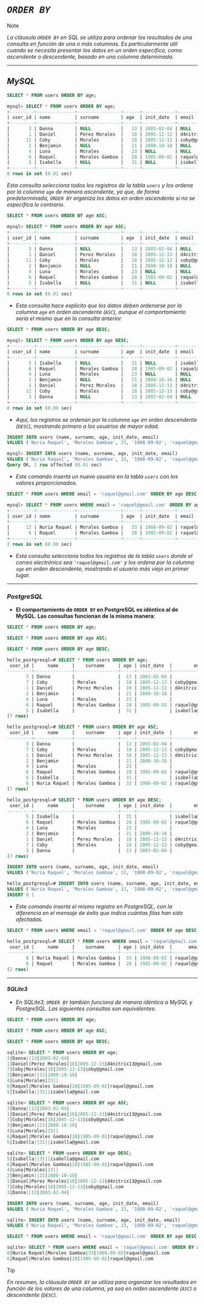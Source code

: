 <!-- Autor: Daniel Benjamin Perez Morales -->
<!-- GitHub: https://github.com/D4nitrix13 -->
<!-- GitLab: https://gitlab.com/D4nitrix13 -->
<!-- Correo electrónico: danielperezdev@proton.me -->

# ***`ORDER BY`***

> [!NOTE]
> *La cláusula `ORDER BY` en SQL se utiliza para ordenar los resultados de una consulta en función de una o más columnas. Es particularmente útil cuando se necesita presentar los datos en un orden específico, como ascendente o descendente, basado en una columna determinada.*

---

## ***MySQL***

```sql
SELECT * FROM users ORDER BY age;
```

```sql
mysql> SELECT * FROM users ORDER BY age;
+---------+--------------+----------------+------+------------+----------------------+
| user_id | name         | surname        | age  | init_date  | email                |
+---------+--------------+----------------+------+------------+----------------------+
|       3 | Danna        | NULL           |   13 | 2003-02-04 | NULL                 |
|       1 | Daniel       | Perez Morales  |   18 | 2005-12-13 | d4nitrix13@gmail.com |
|      11 | Coby         | Morales        |   18 | 2005-12-13 | coby@gmail.com       |
|       2 | Benjamin     | NULL           |   21 | 2000-10-18 | NULL                 |
|       4 | Luna         | Morales        |   23 | NULL       | NULL                 |
|       6 | Raquel       | Morales Gamboa |   28 | 1985-09-02 | raquel@gmail.com     |
|       5 | Isabella     | NULL           |   31 | NULL       | isabella@gmail.com   |
+---------+--------------+----------------+------+------------+----------------------+
8 rows in set (0.01 sec)
```

*Esta consulta selecciona todos los registros de la tabla `users` y los ordena por la columna `age` de manera ascendente, ya que, de forma predeterminada, `ORDER BY` organiza los datos en orden ascendente si no se especifica lo contrario.*

```sql
SELECT * FROM users ORDER BY age ASC;
```

```sql
mysql> SELECT * FROM users ORDER BY age ASC;
+---------+--------------+----------------+------+------------+----------------------+
| user_id | name         | surname        | age  | init_date  | email                |
+---------+--------------+----------------+------+------------+----------------------+
|       3 | Danna        | NULL           |   13 | 2003-02-04 | NULL                 |
|       1 | Daniel       | Perez Morales  |   18 | 2005-12-13 | d4nitrix13@gmail.com |
|      11 | Coby         | Morales        |   18 | 2005-12-13 | coby@gmail.com       |
|       2 | Benjamin     | NULL           |   21 | 2000-10-18 | NULL                 |
|       4 | Luna         | Morales        |   23 | NULL       | NULL                 |
|       6 | Raquel       | Morales Gamboa |   28 | 1985-09-02 | raquel@gmail.com     |
|       5 | Isabella     | NULL           |   31 | NULL       | isabella@gmail.com   |
+---------+--------------+----------------+------+------------+----------------------+
8 rows in set (0.01 sec)
```

- *Esta consulta hace explícito que los datos deben ordenarse por la columna `age` en orden ascendente (`ASC`), aunque el comportamiento sería el mismo que en la consulta anterior.*

```sql
SELECT * FROM users ORDER BY age DESC;
```

```sql
mysql> SELECT * FROM users ORDER BY age DESC;
+---------+--------------+----------------+------+------------+----------------------+
| user_id | name         | surname        | age  | init_date  | email                |
+---------+--------------+----------------+------+------------+----------------------+
|       5 | Isabella     | NULL           |   31 | NULL       | isabella@gmail.com   |
|       6 | Raquel       | Morales Gamboa |   28 | 1985-09-02 | raquel@gmail.com     |
|       4 | Luna         | Morales        |   23 | NULL       | NULL                 |
|       2 | Benjamin     | NULL           |   21 | 2000-10-18 | NULL                 |
|       1 | Daniel       | Perez Morales  |   18 | 2005-12-13 | d4nitrix13@gmail.com |
|      11 | Coby         | Morales        |   18 | 2005-12-13 | coby@gmail.com       |
|       3 | Danna        | NULL           |   13 | 2003-02-04 | NULL                 |
+---------+--------------+----------------+------+------------+----------------------+
8 rows in set (0.00 sec)
```

- *Aquí, los registros se ordenan por la columna `age` en orden descendente (`DESC`), mostrando primero a los usuarios de mayor edad.*

```sql
INSERT INTO users (name, surname, age, init_date, email) 
VALUES ('Nuria Raquel', 'Morales Gamboa', 33, '1988-09-02', 'raquel@gmail.com');
```

```sql
mysql> INSERT INTO users (name, surname, age, init_date, email) 
VALUES ('Nuria Raquel', 'Morales Gamboa', 33, '1988-09-02', 'raquel@gmail.com');
Query OK, 1 row affected (0.01 sec)
```

- *Este comando inserta un nuevo usuario en la tabla `users` con los valores proporcionados.*

```sql
SELECT * FROM users WHERE email = 'raquel@gmail.com' ORDER BY age DESC;
```

```sql
mysql> SELECT * FROM users WHERE email = 'raquel@gmail.com' ORDER BY age DESC;
+---------+--------------+----------------+------+------------+------------------+
| user_id | name         | surname        | age  | init_date  | email            |
+---------+--------------+----------------+------+------------+------------------+
|      12 | Nuria Raquel | Morales Gamboa |   33 | 1988-09-02 | raquel@gmail.com |
|       6 | Raquel       | Morales Gamboa |   28 | 1985-09-02 | raquel@gmail.com |
+---------+--------------+----------------+------+------------+------------------+
2 rows in set (0.00 sec)
```

- *Esta consulta selecciona todos los registros de la tabla `users` donde el correo electrónico sea `'raquel@gmail.com'` y los ordena por la columna `age` en orden descendente, mostrando el usuario más viejo en primer lugar.*

---

### ***PostgreSQL***

- **El comportamiento de `ORDER BY` en PostgreSQL es idéntico al de MySQL. Las consultas funcionan de la misma manera:**

```sql
SELECT * FROM users ORDER BY age;
```

```sql
SELECT * FROM users ORDER BY age ASC;
```

```sql
SELECT * FROM users ORDER BY age DESC;
```

```sql
hello_postgresql=# SELECT * FROM users ORDER BY age;
 user_id |     name     |    surname     | age | init_date  |        email
---------+--------------+----------------+-----+------------+----------------------
       3 | Danna        |                |  13 | 2003-02-04 |
       7 | Coby         | Morales        |  18 | 2005-12-13 | coby@gmail.com
       1 | Daniel       | Perez Morales  |  18 | 2005-12-13 | d4nitrix13@gmail.com
       2 | Benjamin     |                |  21 | 2000-10-18 |
       4 | Luna         | Morales        |  23 |            |
       6 | Raquel       | Morales Gamboa |  28 | 1985-09-02 | raquel@gmail.com
       5 | Isabella     |                |  31 |            | isabella@gmail.com
(7 rows)
```

```sql
hello_postgresql=# SELECT * FROM users ORDER BY age ASC;
 user_id |     name     |    surname     | age | init_date  |        email
---------+--------------+----------------+-----+------------+----------------------
       3 | Danna        |                |  13 | 2003-02-04 |
       7 | Coby         | Morales        |  18 | 2005-12-13 | coby@gmail.com
       1 | Daniel       | Perez Morales  |  18 | 2005-12-13 | d4nitrix13@gmail.com
       2 | Benjamin     |                |  21 | 2000-10-18 |
       4 | Luna         | Morales        |  23 |            |
       6 | Raquel       | Morales Gamboa |  28 | 1985-09-02 | raquel@gmail.com
       5 | Isabella     |                |  31 |            | isabella@gmail.com
       8 | Nuria Raquel | Morales Gamboa |  33 | 1988-09-02 | raquel@gmail.com
(7 rows)
```

```sql
hello_postgresql=# SELECT * FROM users ORDER BY age DESC;
 user_id |     name     |    surname     | age | init_date  |        email
---------+--------------+----------------+-----+------------+----------------------
       5 | Isabella     |                |  31 |            | isabella@gmail.com
       6 | Raquel       | Morales Gamboa |  28 | 1985-09-02 | raquel@gmail.com
       4 | Luna         | Morales        |  23 |            |
       2 | Benjamin     |                |  21 | 2000-10-18 |
       1 | Daniel       | Perez Morales  |  18 | 2005-12-13 | d4nitrix13@gmail.com
       7 | Coby         | Morales        |  18 | 2005-12-13 | coby@gmail.com
       3 | Danna        |                |  13 | 2003-02-04 |
(7 rows)
```

```sql
INSERT INTO users (name, surname, age, init_date, email) 
VALUES ('Nuria Raquel', 'Morales Gamboa', 33, '1988-09-02', 'raquel@gmail.com');
```

```sql
hello_postgresql=# INSERT INTO users (name, surname, age, init_date, email) 
VALUES ('Nuria Raquel', 'Morales Gamboa', 33, '1988-09-02', 'raquel@gmail.com');
INSERT 0 1
```

- *Este comando inserta el mismo registro en PostgreSQL, con la diferencia en el mensaje de éxito que indica cuántas filas han sido afectadas.*

```sql
SELECT * FROM users WHERE email = 'raquel@gmail.com' ORDER BY age DESC;
```

```sql
hello_postgresql=# SELECT * FROM users WHERE email = 'raquel@gmail.com' ORDER BY age DESC;
 user_id |     name     |    surname     | age | init_date  |      email
---------+--------------+----------------+-----+------------+------------------
       8 | Nuria Raquel | Morales Gamboa |  33 | 1988-09-02 | raquel@gmail.com
       6 | Raquel       | Morales Gamboa |  28 | 1985-09-02 | raquel@gmail.com
(2 rows)
```

---

#### ***SQLite3***

- *En SQLite3, `ORDER BY` también funciona de manera idéntica a MySQL y PostgreSQL. Las siguientes consultas son equivalentes:*

```sql
SELECT * FROM users ORDER BY age;
```

```sql
SELECT * FROM users ORDER BY age ASC;
```

```sql
SELECT * FROM users ORDER BY age DESC;
```

```sql
sqlite> SELECT * FROM users ORDER BY age;
3|Danna||13|2003-02-04|
1|Daniel|Perez Morales|18|2005-12-13|d4nitrix13@gmail.com
7|Coby|Morales|18|2005-12-13|coby@gmail.com
2|Benjamin||21|2000-10-18|
4|Luna|Morales|23||
6|Raquel|Morales Gamboa|28|1985-09-02|raquel@gmail.com
5|Isabella||31||isabella@gmail.com
```

```sql
sqlite> SELECT * FROM users ORDER BY age ASC;
3|Danna||13|2003-02-04|
1|Daniel|Perez Morales|18|2005-12-13|d4nitrix13@gmail.com
7|Coby|Morales|18|2005-12-13|coby@gmail.com
2|Benjamin||21|2000-10-18|
4|Luna|Morales|23||
6|Raquel|Morales Gamboa|28|1985-09-02|raquel@gmail.com
5|Isabella||31||isabella@gmail.com
```

```sql
sqlite> SELECT * FROM users ORDER BY age DESC;
5|Isabella||31||isabella@gmail.com
6|Raquel|Morales Gamboa|28|1985-09-02|raquel@gmail.com
4|Luna|Morales|23||
2|Benjamin||21|2000-10-18|
1|Daniel|Perez Morales|18|2005-12-13|d4nitrix13@gmail.com
7|Coby|Morales|18|2005-12-13|coby@gmail.com
3|Danna||13|2003-02-04|
```

```sql
INSERT INTO users (name, surname, age, init_date, email) 
VALUES ('Nuria Raquel', 'Morales Gamboa', 33, '1988-09-02', 'raquel@gmail.com');
```

```sql
sqlite> INSERT INTO users (name, surname, age, init_date, email) 
VALUES ('Nuria Raquel', 'Morales Gamboa', 33, '1988-09-02', 'raquel@gmail.com');
```

```sql
SELECT * FROM users WHERE email = 'raquel@gmail.com' ORDER BY age DESC;
```

```sql
sqlite> SELECT * FROM users WHERE email = 'raquel@gmail.com' ORDER BY age DESC;
8|Nuria Raquel|Morales Gamboa|33|1988-09-02|raquel@gmail.com
6|Raquel|Morales Gamboa|28|1985-09-02|raquel@gmail.com
```

> [!TIP]
> *En resumen, la cláusula `ORDER BY` se utiliza para organizar los resultados en función de los valores de una columna, ya sea en orden ascendente (`ASC`) o descendente (`DESC`).*
